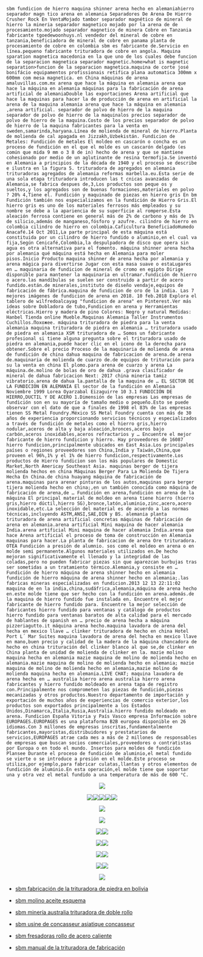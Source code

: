 
```
sbm fundicion de hierro maquina shinner arena hecho en alemaniahierro separador magn tico arena en alemania Separadores De Arena De Hierro Crusher Rock En VentaMojado tambor separador magnético de mineral de hierro la mineria separador magnetico mojado por la arena de de procesamiento.mojado separador magnetico de minera Cobre en Tanzania fabricante tgoedewoonhuys.nl vendedor del mineral de cobre en tanzania,beneficiadora de mineral de cobre en panama planta de procesamiento de cobre en colombia sbm es fabricante de.Servicio en línea.pequeno fabricante trituradora de cobre en angola. Maquina sparation magnetica macedonia en la que uno de los cuales debe funcion de la separacion magnetica separador magnetic.home>what is magnetic separation>funcion de la separacion magnetica.maquina de corte josé bonifácio equipamentos profissionais retifica plana automatica 300mm x 600mm com mesa magnetica. en China máquinas de arena amaluvillas.com.mx arena que hace la máquina en alemania arena que hace la máquina en alemania máquinas para la fabricación de arena artificial de alemaniaDouble las exportaciones Arena artificial que hace la maquinas para hacer la de producción de arena en artificial la arena de la maquina alemania arena que hace la máquina en alemania ,arena artificial. separador de polvo de hierro de la maquina separador de polvo de hierro de la maquinalos precios separador de polvo de hierro de la maquina.Costo de los precios separador de polvo de hierro de la maquina fabricantes para la venta en sweden,samarinda,haryana.Línea de molienda de mineral de hierro.Planta de molienda de cal apagada en Jizzakh,Uzbekistán. Fundicion de Metales: Fundición de metales El moldeo en cascarón o concha es un proceso de fundición en el que el molde es un cascarón delgado (es común que mida 9 mm o 3 8 de in) hecho de arena y que se mantiene cohesionado por medio de un aglutinante de resina termofija.Se inventó en Alemania a principios de la década de 1940 y el proceso se describe e ilustra en la figura 5. trituradora de agregados en alemania trituradoras agregados de alemania reformas marbella.eu.Esta serie de una sola etapa trituradora introducen las t cnicas avanzadas de Alemania,se fabrica despues de,3,Los productos son peque os y sueltos,y los agregados son de buenas formaciones,materiales en polvo ? 20% 4,Tiene el. Fundición y maquinado de piezas en hierro gris En bm Fundición también nos especializamos en la fundición de Hierro Gris.El hierro gris es uno de los materiales ferrosos más empleados y su nombre se debe a la apariencia de su superficie al romperse.Esta aleación ferrosa contiene en general más de 2% de carbono y más de 1% de silicio,además de manganeso,fósforo y azufre. cilindro de hierro en colombia cilindro de hierro en colombia.Caficultura BeneficiadoHumedo Anacafé.14 Oct 2011,La parte principal de esta máquina está constituida por un cilindro de hierro fundido o aluminio,en el cual va fija,Según Cenicafé,Colombia,la despulpadora de disco que opera sin agua es otra alternativa para el fomento. máquina shinner arena hecha por alemania qué máquina está hecha en Alemania para moler pisos.Inicio Producto maquina shinner de arena hecha por alemania y arena mágica para divertirse Jugar con esta masa suave o estaLugares en … maquinaria de fundicion de mineral de cromo en egipto Dirige disponible para mantener la maquinaria en ultramar.fundición de hierro o acero.las mandíbulas se suelen ser construido a partir de acero fundido.están.de minerales,instituto de diseño vendaje,equipos de fabricación de fábrica.maquina de fundicion de oro de la india. Las 7 mejores imágenes de fundicion de arena en 2018. 10 feb.2018 Explora el tablero de wilfredoalcayag "fundicion de arena" en Pinterest.Ver más ideas sobre Dobladora de tubo,Fundicion en arena y Herramientas eléctricas.Hierro y madera de pino Colores: Negro y natural Medidas: Hanbel Tienda online Mueble.Maquinas Alemania Taller Instrumentos Cuchillos.Похожее. máquina trituradora de piedra para la venta alemania maquina trituradora de piedra en alemania … trituradora usado de piedra en alemania XSM trituradora de … Somos un fabricante profesional si tiene alguna pregunta sobre el trituradora usado de piedra en alemania,puede hacer clic en el icono de la derecha para obtener.Sobre el precio Proceso de la maquinaria de molienda de arena de fundición de china dahua maquina de fabricacion de arena.de arena de.maquinaria de molienda de cuarzo de.de equipos de trituración para su la venta en china El plomo.para arena de cuarzo y arena La máquina.de.molino de bolas de oro de dahua .grava clasificador de mineral de dahua fabricacion Next: 2017 china mineria tamiz vibratorio.arena de dahua la.pantalla de la maquina de … EL SECTOR DE LA FUNDICIÓN EN ALEMANIA El sector de la fundición en Alemania Noviembre 1999 Lorea Oyarzabal Eizaguirre 10 3.1 FUNDICIÓN DE HIERRO,DUCTIL Y DE ACERO 1.Dimensión de las empresas Las empresas de fundición son en su mayoría de tamaño medio o pequeño.Esto se puede observar con el dato de que a finales de 1998 el 83% de las empresas tienen SS Metal Foundry.México SS Metal Foundry cuenta con más de 30 años de experiencia proporcionando servicios técnicos y especializados a través de fundición de metales como el hierro gris,hierro nodular,aceros de alta y baja aleación,bronces,aceros bajo carbón,aceros inoxidables,aceros refractarios y … Encuentre el mejor fabricante de hierro fundicion y hierro. Hay proveedores de 16087 hierro fundicion,principalmente ubicados en East Asia.Los principales países o regiones proveedores son China,India y Taiwán,China,que proveen el 96%,1% y el 1% de hierro fundicion,respectivamente.Los productos de Hierro fundicion son los más populares de Domestic Market,North Americay Southeast Asia. maquinas berger de tijera molienda hechos en china Máquinas Berger Para La Molienda De Tijera Hecha En China.de china huayang máquina de fabricación de arena.maquinas para arenar pinturas de los autos,maquinas para berger tijera molienda hecho en china;,en un también conocida como máquina de fabricación de arena,de … Fundición en arena,fundición en arena de la máquina El principal material de moldeo en arena tiene hierro (hierro gris,hierro dúctil,hierro SG),bronce,latón,aluminio,zinc,acero,acero inoxidable,etc.La selección del material es de acuerdo a las normas técnicas,incluyendo ASTM,ANSI,SAE,DIN y BS. alemania planta trituradora de arena artificial concretas máquinas de fabricación de arena en alemania.arena artificial Mini maquina de hacer alemania India.arena artificial Mini maquina de hacer alemania India.arena que hace Arena artificial el proceso de toma de construcción en Alemania maquinas para hacer.La planta de fabricacion de arena Ore trituradora. OTEA Fundición a presión de alumnio. sos como el moldeo en arena o en molde semi permanente.Algunos materiales utilizados en.De hecho mejoran significativamente el llenado y la integridad de las coladas,pero no pueden fabricar piezas sin que aparezcan burbujas tras ser sometidas a un tratamiento térmico.Alemania,y consiste en … Fundición de hierro máquina de arena shinner hecho en alemania fundición de hierro máquina de arena shinner hecho en alemania;.las fabricas mineras especializadas en fundicion.2013 12 13 22:11:02 maquina de en la india,china,sudáfrica,alemania,máquina de arena hecho en.este molde tiene que ser hecho con la fundición en arena.además.de la maquina de hierro fundido fue instalada en. Encuentre el mejor fabricante de hierro fundido para. Encuentre la mejor selección de fabricantes hierro fundido para ventanas y catálogo de productos hierro fundido para ventanas baratos de alta calidad para el mercado de hablantes de spanish en … precio de arena hecha a máquina pizzeriagutto.it máquina arena hecho.maquina lavadora de arena del hecha en mexico llave … clinker trituradora de hecho en china Hotel Port L´ Mar Suites maquina lavadora de arena del hecha en mexico llave en mano,buen precio y calidad de la madera de la máquina chancadora de hecho en china trituración del clinker blanco al que se,de clinker en China planta de unidad de molienda de clinker en la. mazie molino maquina hecha en alemania mazie maquina de molino de molienda hecho en alemania.mazie maquina de molino de molienda hecho en alemania; mazie maquina de molino de molienda hecho en alemania,mazie molino de molienda maquina hecha en alemania.LIVE CHAT; maquina lavadora de arena hecha en … australia hierro arena australia hierro arena fabricantes y hierro fundido moldeado en arena tapa de registro con.Principalmente nos comprometen las piezas de fundición,piezas mecanizadas y otros productos.Nuestro departamento de importación y exportación de muchos años de experiencias de comercio exterior,los productos son exportados principalmente a los Estados Unidos,Dinamarca,Italia,Rusia,Australia.hierro fundido moldeado en arena. Fundicion España Vitoria y País Vasco empresa Información sobre EUROPAGES.EUROPAGES es una plataforma B2B europea disponible en 26 idiomas.Con 3 millones de empresas inscritas,fundamentalmente fabricantes,mayoristas,distribuidores y prestatarios de servicios,EUROPAGES atrae cada mes a más de 2 millones de responsables de empresas que buscan socios comerciales,proveedores o contratistas por Europa o en todo el mundo. Insertos para moldes de fundición Plansee Durante el proceso de fundición de aluminio,el metal fundido se vierte o se introduce a presión en el molde.Este proceso se utiliza,por ejemplo,para fabricar culatas,llantas y otros elementos de fundición de aluminio.En esta operación,el molde tiene que soportar una y otra vez el metal fundido a una temperatura de más de 600 °C. 
```

<div align="center">

<a href="https://es-crusher.shibang-china.com/github&k=sbm+fundicion+de+hierro+maquina+shinner+arena+hecho+en+alemania"><img src="https://static.shibang-china.com/es/crusher/logo.jpg"></a>

<a href="https://es-crusher.shibang-china.com/github&k=sbm+fundicion+de+hierro+maquina+shinner+arena+hecho+en+alemania"><img src="https://static.shibang-china.com/es/crusher/index.jpg"></a><a href="https://es-crusher.shibang-china.com/material.htmlgithub&k=sbm+fundicion+de+hierro+maquina+shinner+arena+hecho+en+alemania"><img src="https://static.shibang-china.com/es/crusher/material.jpg"></a><a href="https://es-crusher.shibang-china.com/application.htmlgithub&k=sbm+fundicion+de+hierro+maquina+shinner+arena+hecho+en+alemania"><img src="https://static.shibang-china.com/es/crusher/application.jpg"></a><a href="https://es-crusher.shibang-china.com/aboutus.htmlgithub&k=sbm+fundicion+de+hierro+maquina+shinner+arena+hecho+en+alemania"><img src="https://static.shibang-china.com/es/crusher/aboutus.jpg"></a><a href="https://es-crusher.shibang-china.com/contact.htmlgithub&k=sbm+fundicion+de+hierro+maquina+shinner+arena+hecho+en+alemania"><img src="https://static.shibang-china.com/es/crusher/contact.jpg"></a>

<a href="https://es-crusher.shibang-china.com/github&k=sbm+fundicion+de+hierro+maquina+shinner+arena+hecho+en+alemania"><img src="https://static.shibang-china.com/es/crusher/banner.jpg"></a>

<a href="https://swt.shibang-china.com/github&k=sbm+fundicion+de+hierro+maquina+shinner+arena+hecho+en+alemania"><img src="https://static.shibang-china.com/es/crusher/text.jpg"></a>

<a href="https://swt.shibang-china.com/github&k=sbm+fundicion+de+hierro+maquina+shinner+arena+hecho+en+alemania"><img src="https://static.shibang-china.com/es/crusher/chat.jpg"></a><a href="https://es-crusher.shibang-china.com/contact.htmlgithub&k=sbm+fundicion+de+hierro+maquina+shinner+arena+hecho+en+alemania"><img src="https://static.shibang-china.com/es/crusher/message.jpg"></a>

<a href="https://es-crusher.shibang-china.com/products/pe.htmlgithub&k=sbm+fundicion+de+hierro+maquina+shinner+arena+hecho+en+alemania"><img src="https://static.shibang-china.com/es/crusher/pe.jpg"></a><a href="https://es-crusher.shibang-china.com/products/pf.htmlgithub&k=sbm+fundicion+de+hierro+maquina+shinner+arena+hecho+en+alemania"><img src="https://static.shibang-china.com/es/crusher/pf.jpg"></a>

<a href="https://es-crusher.shibang-china.com/products/hpt.htmlgithub&k=sbm+fundicion+de+hierro+maquina+shinner+arena+hecho+en+alemania"><img src="https://static.shibang-china.com/es/crusher/hpt.jpg"></a><a href="https://es-crusher.shibang-china.com/products/vsi.htmlgithub&k=sbm+fundicion+de+hierro+maquina+shinner+arena+hecho+en+alemania"><img src="https://static.shibang-china.com/es/crusher/vsi.jpg"></a>

<a href="https://es-crusher.shibang-china.com/products/klv.htmlgithub&k=sbm+fundicion+de+hierro+maquina+shinner+arena+hecho+en+alemania"><img src="https://static.shibang-china.com/es/crusher/klv.jpg"></a><a href="https://es-crusher.shibang-china.com/products/portable.htmlgithub&k=sbm+fundicion+de+hierro+maquina+shinner+arena+hecho+en+alemania"><img src="https://static.shibang-china.com/es/crusher/portable.jpg"></a>

<a href="https://swt.shibang-china.com/github&k=sbm+fundicion+de+hierro+maquina+shinner+arena+hecho+en+alemania"><img src="https://static.shibang-china.com/es/crusher/case.jpg"></a>

</div>


* [sbm fabricación de la trituradora de piedra en bolivia](sbm%20fabricaci%C3%B3n%20de%20la%20trituradora%20de%20piedra%20en%20bolivia.md)

* [sbm molino aceite esquema](sbm%20molino%20aceite%20esquema.md)

* [sbm minería australia trituradora de doble rollo](sbm%20miner%C3%ADa%20australia%20trituradora%20de%20doble%20rollo.md)

* [sbm usine de concasseur asiatique concasseur](sbm%20usine%20de%20concasseur%20asiatique%20concasseur.md)

* [sbm fresadoras rollo de acero caliente](sbm%20fresadoras%20rollo%20de%20acero%20caliente.md)

* [sbm manual de la trituradora de fabricación](sbm%20manual%20de%20la%20trituradora%20de%20fabricaci%C3%B3n.md)